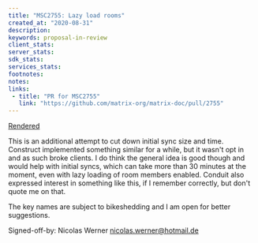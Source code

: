 ```yaml
---
title: "MSC2755: Lazy load rooms"
created_at: "2020-08-31"
description:
keywords: proposal-in-review
client_stats:
server_stats:
sdk_stats:
services_stats:
footnotes:
notes:
links:
 - title: "PR for MSC2755"
   link: "https://github.com/matrix-org/matrix-doc/pull/2755"
---
```

[Rendered](https://github.com/deepbluev7/matrix-doc/blob/lazy-load-rooms/proposals/2755-lazy-load-rooms.md)

This is an additional attempt to cut down initial sync size and time. Construct implemented something similar for a while, but it wasn't opt in and as such broke clients. I do think the general idea is good though and would help with initial syncs, which can take more than 30 minutes at the moment, even with lazy loading of room members enabled. Conduit also expressed interest in something like this, if I remember correctly, but don't quote me on that.

The key names are subject to bikeshedding and I am open for better suggestions.

Signed-off-by: Nicolas Werner <nicolas.werner@hotmail.de>
